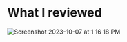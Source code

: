 <h1>What I reviewed</h1>

![Screenshot 2023-10-07 at 1 16 18 PM](https://github.com/Wyld7K/NodeJS-Refesher/assets/82008705/07eafc3e-b9d4-4aec-a880-500a91db9adc)
